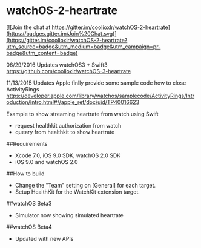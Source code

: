 # watchOS-2-heartrate

[![Join the chat at https://gitter.im/coolioxlr/watchOS-2-heartrate](https://badges.gitter.im/Join%20Chat.svg)](https://gitter.im/coolioxlr/watchOS-2-heartrate?utm_source=badge&utm_medium=badge&utm_campaign=pr-badge&utm_content=badge)

06/29/2016 Updates
watchOS3 + Swift3 
https://github.com/coolioxlr/watchOS-3-heartrate

11/13/2015 Updates
Apple finlly provide some sample code how to close ActivityRings
https://developer.apple.com/library/watchos/samplecode/ActivityRings/Introduction/Intro.html#//apple_ref/doc/uid/TP40016623

Example to show streaming heartrate from watch using Swift

- request healthkit authorization from watch
- queary from healthkit to show heartrate


##Requirements

- Xcode 7.0, iOS 9.0 SDK, watchOS 2.0 SDK
- iOS 9.0 and watchOS 2.0

##How to build

- Change the "Team" setting on [General] for each target.
- Setup HealthKit for the WatchKit extension target.

##watchOS Beta3 

- Simulator now showing simulated heartrate 

##watchOS Beta4

- Updated with new APIs 
